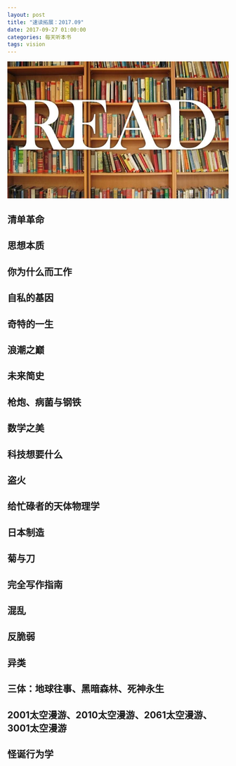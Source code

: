 ```yaml
---
layout: post
title: "速读拓展：2017.09"
date: 2017-09-27 01:00:00
categories: 每天听本书
tags: vision
---
```

![](/assets/img/listenbook.jpeg)
## 清单革命
## 思想本质
## 你为什么而工作
## 自私的基因
## 奇特的一生
## 浪潮之巅
## 未来简史
## 枪炮、病菌与钢铁
## 数学之美
## 科技想要什么
## 盗火
## 给忙碌者的天体物理学
## 日本制造
## 菊与刀
## 完全写作指南
## 混乱
## 反脆弱
## 异类
## 三体：地球往事、黑暗森林、死神永生
## 2001太空漫游、2010太空漫游、2061太空漫游、3001太空漫游
## 怪诞行为学